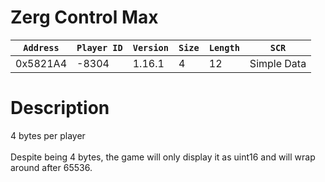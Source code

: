 # Zerg Control Max

| `Address` | `Player ID` | `Version` | `Size` | `Length` | `SCR` |
| ---------- | ----------- | --------- | ------ | -------- | ---- |
| 0x5821A4 | -8304 | 1.16.1 | 4 | 12 | Simple Data |

# Description

4 bytes per player<br><br>Despite being 4 bytes, the game will only display it as uint16 and will wrap around after 65536.